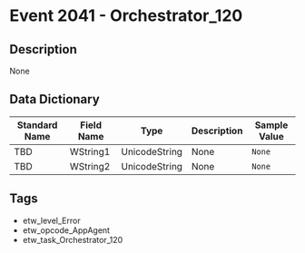 # Event 2041 - Orchestrator_120

## Description
None

## Data Dictionary
|Standard Name|Field Name|Type|Description|Sample Value|
|---|---|---|---|---|
|TBD|WString1|UnicodeString|None|`None`|
|TBD|WString2|UnicodeString|None|`None`|

## Tags
* etw_level_Error
* etw_opcode_AppAgent
* etw_task_Orchestrator_120